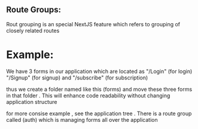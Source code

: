 ## Route Groups:
 Rout grouping is an special NextJS feature which refers to grouping of closely related routes 

# Example:
We have 3 forms in our application which are located as "/Login" (for login) "/Signup" (for signup) and "/subscribe" (for subscription)

thus we create a folder named like this (forms) and move these three forms in that folder . This will enhance code readability without changing application structure 

for more consise example , see the application tree . There is a route group called (auth) which is managing forms all over the application